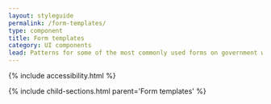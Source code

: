 ```yaml
---
layout: styleguide
permalink: /form-templates/
type: component
title: Form templates
category: UI components
lead: Patterns for some of the most commonly used forms on government websites
---
```


{% include accessibility.html %}

{% include child-sections.html parent='Form templates' %}

